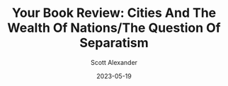 ---
layout: podcast
title: "Your Book Review: Cities And The Wealth Of Nations/The Question Of Separatism"
author: Scott Alexander
description: https://astralcodexten.substack.com/p/your-book-review-cities-and-the-wealth
date: 2023-05-19
length: 14841569
duration: 3710
guid: your-book-review-cities-and-the-wealth
---